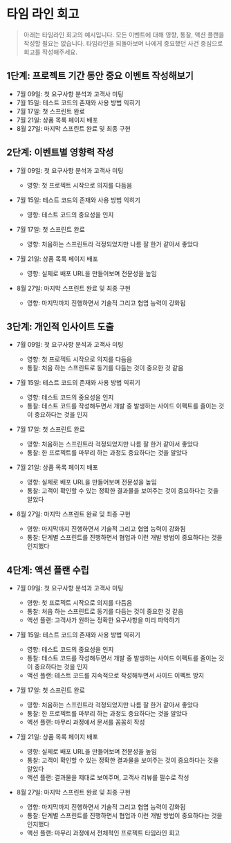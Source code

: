# 타임 라인 회고

> 아래는 타임라인 회고의 예시입니다. 모든 이벤트에 대해 영향, 통찰, 액션 플랜을 작성할 필요는 없습니다. 타임라인을 되돌아보며 나에게 중요했던 사건 중심으로 회고를 작성해주세요.

## 1단계: 프로젝트 기간 동안 중요 이벤트 작성해보기
- 7월 09일: 첫 요구사항 분석과 고객사 미팅
- 7월 15일: 테스트 코드의 존재와 사용 방법 익히기
- 7월 17일: 첫 스프린트 완료
- 7월 21일: 상품 목록 페이지 배포
- 8월 27일: 마지막 스프린트 완료 및 최종 구현

## 2단계: 이벤트별 영향력 작성
- 7월 09일: 첫 요구사항 분석과 고객사 미팅
  - 영향: 첫 프로젝트 시작으로 의지를 다듬음

- 7월 15일: 테스트 코드의 존재와 사용 방법 익히기
  - 영향: 테스트 코드의 중요성을 인지

- 7월 17일: 첫 스프린트 완료
  - 영향: 처음하는 스프린트라 걱정되었지만 나름 잘 한거 같아서 좋았다

- 7월 21일: 상품 목록 페이지 배포
  - 영향: 실제로 배포 URL을 만들어보며 전문성을 높임

- 8월 27일: 마지막 스프린트 완료 및 최종 구현
  - 영향: 마지막까지 진행하면서 기술적 그리고 협엽 능력이 강화됨


## 3단계: 개인적 인사이트 도출
- 7월 09일: 첫 요구사항 분석과 고객사 미팅
  - 영향: 첫 프로젝트 시작으로 의지를 다듬음
  - 통찰: 처음 하는 스프린트로 동기를 다듬는 것이 중요한 것 같음

- 7월 15일: 테스트 코드의 존재와 사용 방법 익히기
  - 영향: 테스트 코드의 중요성을 인지
  - 통찰: 테스트 코드를 작성해두면서 개발 중 발생하는 사이드 이펙트를 줄이는 것이 중요하다는 것을 인지

- 7월 17일: 첫 스프린트 완료
  - 영향: 처음하는 스프린트라 걱정되었지만 나름 잘 한거 같아서 좋았다
  - 통찰: 한 프로젝트를 마무리 하는 과정도 중요하다는 것을 알았다

- 7월 21일: 상품 목록 페이지 배포
  - 영향: 실제로 배포 URL을 만들어보며 전문성을 높임
  - 통찰: 고객이 확인할 수 있는 정확한 결과물을 보여주는 것이 중요하다는 것을 알았다

- 8월 27일: 마지막 스프린트 완료 및 최종 구현
  - 영향: 마지막까지 진행하면서 기술적 그리고 협엽 능력이 강화됨
  - 통찰: 단계별 스프린트를 진행하면서 협업과 이런 개발 방법이 중요하다는 것을 인지했다

## 4단계: 액션 플랜 수립
- 7월 09일: 첫 요구사항 분석과 고객사 미팅
  - 영향: 첫 프로젝트 시작으로 의지를 다듬음
  - 통찰: 처음 하는 스프린트로 동기를 다듬는 것이 중요한 것 같음
  - 액션 플랜: 고객사가 원하는 정확한 요구사항을 미리 파악하기

- 7월 15일: 테스트 코드의 존재와 사용 방법 익히기
  - 영향: 테스트 코드의 중요성을 인지
  - 통찰: 테스트 코드를 작성해두면서 개발 중 발생하는 사이드 이펙트를 줄이는 것이 중요하다는 것을 인지
  - 액션 플랜: 테스트 코드를 지속적으로 작성해두면서 사이드 이펙트 방지

- 7월 17일: 첫 스프린트 완료
  - 영향: 처음하는 스프린트라 걱정되었지만 나름 잘 한거 같아서 좋았다
  - 통찰: 한 프로젝트를 마무리 하는 과정도 중요하다는 것을 알았다
  - 액션 플랜: 마무리 과정에서 문서를 꼼꼼히 작성

- 7월 21일: 상품 목록 페이지 배포
  - 영향: 실제로 배포 URL을 만들어보며 전문성을 높임
  - 통찰: 고객이 확인할 수 있는 정확한 결과물을 보여주는 것이 중요하다는 것을 알았다
  - 액션 플랜: 결과물을 제대로 보여주며, 고객사 리뷰를 필수로 작성

- 8월 27일: 마지막 스프린트 완료 및 최종 구현
  - 영향: 마지막까지 진행하면서 기술적 그리고 협엽 능력이 강화됨
  - 통찰: 단계별 스프린트를 진행하면서 협업과 이런 개발 방법이 중요하다는 것을 인지했다
  - 액션 플랜: 마무리 과정에서 전체적인 프로젝트 타임라인 회고
